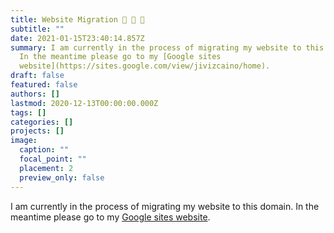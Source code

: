 ```yaml
---
title: Website Migration 🐌 🐌 🐌
subtitle: ""
date: 2021-01-15T23:40:14.857Z
summary: I am currently in the process of migrating my website to this domain.
  In the meantime please go to my [Google sites
  website](https://sites.google.com/view/jivizcaino/home).
draft: false
featured: false
authors: []
lastmod: 2020-12-13T00:00:00.000Z
tags: []
categories: []
projects: []
image:
  caption: ""
  focal_point: ""
  placement: 2
  preview_only: false
---
```

I am currently in the process of migrating my website to this domain. In the meantime please go to my [Google sites website](https://sites.google.com/view/jivizcaino/home).